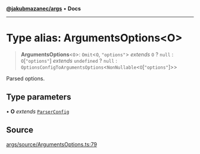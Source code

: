 [**@jakubmazanec/args**](../README.md) • **Docs**

---

# Type alias: ArgumentsOptions\<O\>

> **ArgumentsOptions**\<`O`\>: `Omit`\<`O`, `"options"`\> _extends_ `O` ? `null` :
> `O`\[`"options"`\] _extends_ `undefined` ? `null` :
> `OptionsConfigToArgumentsOptions`\<`NonNullable`\<`O`\[`"options"`\]\>\>

Parsed options.

## Type parameters

• **O** _extends_ [`ParserConfig`](ParserConfig.md)

## Source

[args/source/ArgumentsOptions.ts:79](https://github.com/jakubmazanec/js-tools/blob/45932621a19c677851f8bf60e4a28d217617972b/packages/args/source/ArgumentsOptions.ts#L79)
